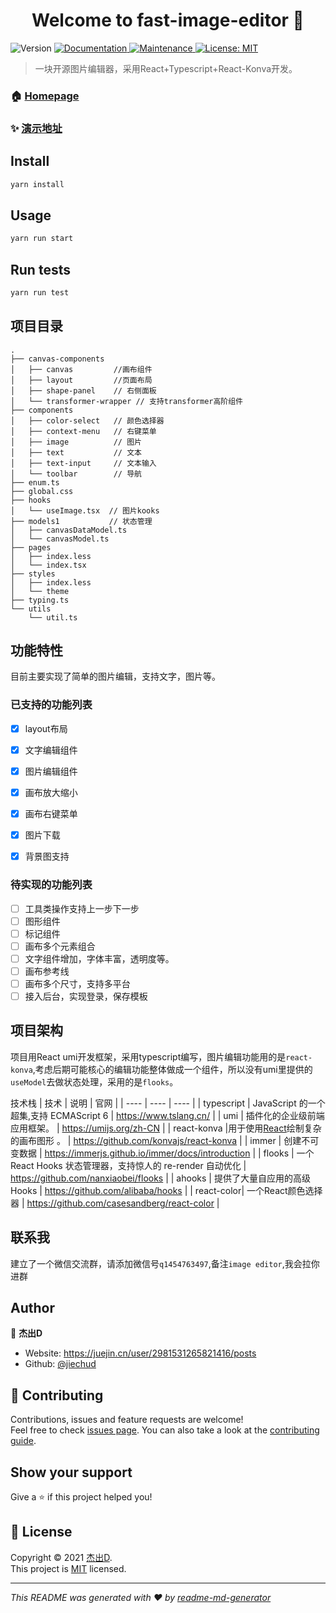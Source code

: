 <h1 align="center">Welcome to fast-image-editor 👋</h1>
<p>
  <img alt="Version" src="https://img.shields.io/badge/version-0.0.1-blue.svg?cacheSeconds=2592000" />
  <a href="http://39.97.252.98:3000/doc" target="_blank">
    <img alt="Documentation" src="https://img.shields.io/badge/documentation-yes-brightgreen.svg" />
  </a>
  <a href="https://github.com/jiechud/fast-image-editor/graphs/commit-activity" target="_blank">
    <img alt="Maintenance" src="https://img.shields.io/badge/Maintained%3F-yes-green.svg" />
  </a>
  <a href="https://github.com/jiechud/fast-image-editor/blob/master/LICENSE" target="_blank">
    <img alt="License: MIT" src="https://img.shields.io/github/license/jiechud/fast-image-editor" />
  </a>
</p>

> 一块开源图片编辑器，采用React+Typescript+React-Konva开发。

### 🏠 [Homepage](https://github.com/jiechud/fast-image-editor#readme)

### ✨ [演示地址](http://39.97.252.98:3000/)

## Install

```sh
yarn install
```

## Usage

```sh
yarn run start
```

## Run tests

```sh
yarn run test
```


## 项目目录
```
.
├── canvas-components  
│   ├── canvas         //画布组件
│   ├── layout         //页面布局
│   ├── shape-panel    // 右侧面板
│   └── transformer-wrapper // 支持transformer高阶组件
├── components
│   ├── color-select   // 颜色选择器
│   ├── context-menu   // 右键菜单
│   ├── image          // 图片
│   ├── text           // 文本
│   ├── text-input     // 文本输入
│   └── toolbar        // 导航
├── enum.ts
├── global.css
├── hooks
│   └── useImage.tsx  // 图片kooks
├── models1           // 状态管理
│   ├── canvasDataModel.ts
│   └── canvasModel.ts
├── pages
│   ├── index.less
│   └── index.tsx
├── styles
│   ├── index.less
│   └── theme
├── typing.ts
└── utils
    └── util.ts
```
## 功能特性

目前主要实现了简单的图片编辑，支持文字，图片等。

### 已支持的功能列表

- [x] layout布局
- [x] 文字编辑组件
- [x] 图片编辑组件
- [x] 画布放大缩小
- [x] 画布右键菜单
- [x] 图片下载
- [x] 背景图支持



### 待实现的功能列表

- [ ] 工具类操作支持上一步下一步
- [ ] 图形组件
- [ ] 标记组件
- [ ] 画布多个元素组合
- [ ] 文字组件增加，字体丰富，透明度等。
- [ ] 画布参考线
- [ ] 画布多个尺寸，支持多平台
- [ ] 接入后台，实现登录，保存模板

## 项目架构

项目用React umi开发框架，采用typescript编写，图片编辑功能用的是`react-konva`,考虑后期可能核心的编辑功能整体做成一个组件，所以没有umi里提供的`useModel`去做状态处理，采用的是`flooks`。


技术栈
|  技术   | 说明  | 官网  |
|  ----  | ----  |  ---- |
| typescript  | JavaScript 的一个超集,支持 ECMAScript 6 |  https://www.tslang.cn/      |
| umi  | 插件化的企业级前端应用框架。 |  https://umijs.org/zh-CN      |
| react-konva |用于使用[React](http://facebook.github.io/react/)绘制复杂的画布图形 。 |  https://github.com/konvajs/react-konva     |
| immer | 创建不可变数据 |  https://immerjs.github.io/immer/docs/introduction |
| flooks  | 一个 React Hooks 状态管理器，支持惊人的 re-render 自动优化 |  https://github.com/nanxiaobei/flooks    |
| ahooks |  提供了大量自应用的高级 Hooks |  https://github.com/alibaba/hooks |
| react-color| 一个React颜色选择器   | https://github.com/casesandberg/react-color  |

## 联系我

建立了一个微信交流群，请添加微信号`q1454763497`,备注`image editor`,我会拉你进群

## Author

👤 **杰出D**

* Website: https://juejin.cn/user/2981531265821416/posts
* Github: [@jiechud](https://github.com/jiechud)

## 🤝 Contributing

Contributions, issues and feature requests are welcome!<br />Feel free to check [issues page](https://github.com/jiechud/fast-image-editor/issues). You can also take a look at the [contributing guide](https://github.com/jiechud/fast-image-editor/blob/master/CONTRIBUTING.md).

## Show your support

Give a ⭐️ if this project helped you!

## 📝 License

Copyright © 2021 [杰出D](https://github.com/jiechud).<br />
This project is [MIT](https://github.com/jiechud/fast-image-editor/blob/master/LICENSE) licensed.

***
_This README was generated with ❤️ by [readme-md-generator](https://github.com/kefranabg/readme-md-generator)_
